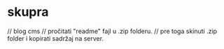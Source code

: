 # skupra

// blog cms
// pročitati "readme" fajl u .zip folderu.
// pre toga skinuti .zip folder i kopirati sadržaj na server.
